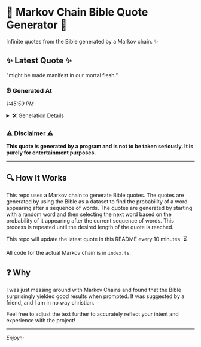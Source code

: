 # 📖 Markov Chain Bible Quote Generator 📖

Infinite quotes from the Bible generated by a Markov chain. ✨

## ✨ Latest Quote ✨
"might be made manifest in our mortal flesh."

### ⏰ Generated At
*1:45:59 PM*

<details>
    <summary>🛠️ Generation Details</summary>
    <p>
        <strong>🌱 Seed:</strong> might<br>
        <strong>🔄 Iterations:</strong> 7<br>
        <strong>📜 Context History:</strong><br>[ might ]: be<br>[ might, be ]: made<br>[ might, be, made ]: manifest<br>[ might, be, made, manifest ]: in<br>[ might, be, made, manifest, in ]: our<br>[ might, be, made, manifest, in, our ]: mortal<br>[ be, made, manifest, in, our, mortal ]: flesh.<br>
    </p>
</details>

### ⚠️ Disclaimer ⚠️
**This quote is generated by a program and is not to be taken seriously. It is purely for entertainment purposes.**

---

## 🔍 How It Works

This repo uses a Markov chain to generate Bible quotes. The quotes are generated by using the Bible as a dataset to find the probability of a word appearing after a sequence of words. The quotes are generated by starting with a random word and then selecting the next word based on the probability of it appearing after the current sequence of words. This process is repeated until the desired length of the quote is reached.

This repo will update the latest quote in this README every 10 minutes. ⏳

All code for the actual Markov chain is in `index.ts`.

## ❓ Why

I was just messing around with Markov Chains and found that the Bible surprisingly yielded good results when prompted. 
It was suggested by a friend, and I am in no way christian.

Feel free to adjust the text further to accurately reflect your intent and experience with the project!

---

*Enjoy*✨

